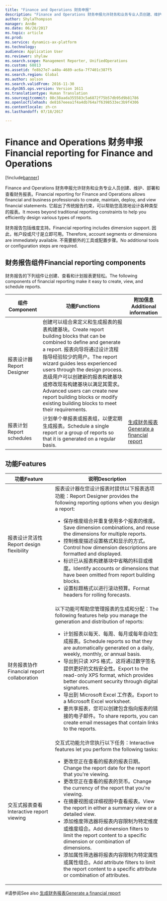 ```yaml
---
title: "Finance and Operations 财务申报"
description: "Finance and Operations 财务申报允许财务和业务专业人员创建、维护、部署和查看财务报表。 它超出了传统报告约束，可以帮助您高效地设计各种类型的报表。"
author: ShylaThompson
manager: AnnBe
ms.date: 06/20/2017
ms.topic: article
ms.prod: 
ms.service: dynamics-ax-platform
ms.technology: 
audience: Application User
ms.reviewer: shylaw
ms.search.scope: Management Reporter, UnifiedOperations
ms.custom: 68813
ms.assetid: fe8b27e7-a40a-4689-ac6a-7f7401c387f5
ms.search.region: Global
ms.author: aolson
ms.search.validFrom: 2016-11-30
ms.dyn365.ops.version: Version 1611
ms.translationtype: Human Translation
ms.sourcegitcommit: 08c38aada355583c5a6872f75b57db95d9b81786
ms.openlocfilehash: de8167eeea1f4a4db764a7f6398533ec3b9f4306
ms.contentlocale: zh-cn
ms.lasthandoff: 07/18/2017

---
```


# <a name="financial-reporting-for-finance-and-operations"></a><span data-ttu-id="b0f05-104">Finance and Operations 财务申报</span><span class="sxs-lookup"><span data-stu-id="b0f05-104">Financial reporting for Finance and Operations</span></span>

[!include[banner](../includes/banner.md)]


<span data-ttu-id="b0f05-105">Finance and Operations 财务申报允许财务和业务专业人员创建、维护、部署和查看财务报表。</span><span class="sxs-lookup"><span data-stu-id="b0f05-105">Financial reporting for Finance and Operations allows financial and business professionals to create, maintain, deploy, and view financial statements.</span></span> <span data-ttu-id="b0f05-106">它超出了传统报告约束，可以帮助您高效地设计各种类型的报表。</span><span class="sxs-lookup"><span data-stu-id="b0f05-106">It moves beyond traditional reporting constraints to help you efficiently design various types of reports.</span></span>

<span data-ttu-id="b0f05-107">财务报告包括维度支持。</span><span class="sxs-lookup"><span data-stu-id="b0f05-107">Financial reporting includes dimension support.</span></span> <span data-ttu-id="b0f05-108">因此，帐户段或尺寸是立即可用。</span><span class="sxs-lookup"><span data-stu-id="b0f05-108">Therefore, account segments or dimensions are immediately available.</span></span> <span data-ttu-id="b0f05-109">不需要额外的工具或配置步骤。</span><span class="sxs-lookup"><span data-stu-id="b0f05-109">No additional tools or configuration steps are required.</span></span>

## <a name="financial-reporting-components"></a><span data-ttu-id="b0f05-110">财务报告组件</span><span class="sxs-lookup"><span data-stu-id="b0f05-110">Financial reporting components</span></span>
<span data-ttu-id="b0f05-111">财务报告的下列组件让创建、查看和计划报表更轻松。</span><span class="sxs-lookup"><span data-stu-id="b0f05-111">The following components of financial reporting make it easy to create, view, and schedule reports.</span></span>

| <span data-ttu-id="b0f05-112">组件</span><span class="sxs-lookup"><span data-stu-id="b0f05-112">Component</span></span>        | <span data-ttu-id="b0f05-113">功能</span><span class="sxs-lookup"><span data-stu-id="b0f05-113">Functions</span></span>                                                                                                                                                                                                                                                                           | <span data-ttu-id="b0f05-114">附加信息</span><span class="sxs-lookup"><span data-stu-id="b0f05-114">Additional information</span></span>                                                                          |
|------------------|-------------------------------------------------------------------------------------------------------------------------------------------------------------------------------------------------------------------------------------------------------------------------------------|-------------------------------------------------------------------------------------------------|
| <span data-ttu-id="b0f05-115">报表设计器</span><span class="sxs-lookup"><span data-stu-id="b0f05-115">Report Designer</span></span>  | <span data-ttu-id="b0f05-116">创建可以组合来定义和生成报表的报表构建基块。</span><span class="sxs-lookup"><span data-stu-id="b0f05-116">Create report building blocks that can be combined to define and generate a report.</span></span> <span data-ttu-id="b0f05-117">报表向导将通过设计流程指导经验较少的用户。</span><span class="sxs-lookup"><span data-stu-id="b0f05-117">The report wizard guides less experienced users through the design process.</span></span> <span data-ttu-id="b0f05-118">高级用户可以创建新的报表构建基块或修改现有构建基块以满足其需求。</span><span class="sxs-lookup"><span data-stu-id="b0f05-118">Advanced users can create new report building blocks or modify existing building blocks to meet their requirements.</span></span> |                                                                                                 |
| <span data-ttu-id="b0f05-119">报表计划</span><span class="sxs-lookup"><span data-stu-id="b0f05-119">Report schedules</span></span> | <span data-ttu-id="b0f05-120">计划单个单报表或报表组，以便定期生成报表。</span><span class="sxs-lookup"><span data-stu-id="b0f05-120">Schedule a single report or a group of reports so that it is generated on a regular basis.</span></span>                                                                                                                                                                                          | [<span data-ttu-id="b0f05-121">生成财务报表</span><span class="sxs-lookup"><span data-stu-id="b0f05-121">Generate a financial report</span></span>](generate-financial-report.md) |

## <a name="features"></a><span data-ttu-id="b0f05-122">功能</span><span class="sxs-lookup"><span data-stu-id="b0f05-122">Features</span></span>
<table>
<thead>
<tr class="header">
<th><span data-ttu-id="b0f05-123">功能</span><span class="sxs-lookup"><span data-stu-id="b0f05-123">Feature</span></span></th>
<th><span data-ttu-id="b0f05-124">说明</span><span class="sxs-lookup"><span data-stu-id="b0f05-124">Description</span></span></th>
</tr>
</thead>
<tbody>
<tr class="odd">
<td><span data-ttu-id="b0f05-125">报表设计灵活性</span><span class="sxs-lookup"><span data-stu-id="b0f05-125">Report design flexibility</span></span></td>
<td><span data-ttu-id="b0f05-126">报表设计器在您设计报表时提供以下报表选项功能：</span><span class="sxs-lookup"><span data-stu-id="b0f05-126">Report Designer provides the following reporting options when you design a report:</span></span>
<ul>
<li><span data-ttu-id="b0f05-127">保存维度组合并重复使用多个报表的维度。</span><span class="sxs-lookup"><span data-stu-id="b0f05-127">Save dimension combinations, and reuse the dimensions for multiple reports.</span></span></li>
<li><span data-ttu-id="b0f05-128">控制维度描述设置格式和显示的方式。</span><span class="sxs-lookup"><span data-stu-id="b0f05-128">Control how dimension descriptions are formatted and displayed.</span></span></li>
<li><span data-ttu-id="b0f05-129">标识已从报表构建基块中省略的科目或维度。</span><span class="sxs-lookup"><span data-stu-id="b0f05-129">Identify accounts or dimensions that have been omitted from report building blocks.</span></span></li>
<li><span data-ttu-id="b0f05-130">设置标题格式以进行滚动预算。</span><span class="sxs-lookup"><span data-stu-id="b0f05-130">Format headers for rolling forecasts.</span></span></li>
</ul></td>
</tr>
<tr class="even">
<td><span data-ttu-id="b0f05-131">财务报表协作</span><span class="sxs-lookup"><span data-stu-id="b0f05-131">Financial report collaboration</span></span></td>
<td><span data-ttu-id="b0f05-132">以下功能可帮助您管理报表的生成和分配：</span><span class="sxs-lookup"><span data-stu-id="b0f05-132">The following features help you manage the generation and distribution of reports:</span></span>
<ul>
<li><span data-ttu-id="b0f05-133">计划报表以每天、每周、每月或每年自动生成报表。</span><span class="sxs-lookup"><span data-stu-id="b0f05-133">Schedule reports so that they are automatically generated on a daily, weekly, monthly, or annual basis.</span></span></li>
<li><span data-ttu-id="b0f05-134">导出到只读 XPS 格式，这将通过数字签名提供更好的文档安全性。</span><span class="sxs-lookup"><span data-stu-id="b0f05-134">Export to the read-only XPS format, which provides better document security through digital signatures.</span></span></li>
<li><span data-ttu-id="b0f05-135">导出到 Microsoft Excel 工作表。</span><span class="sxs-lookup"><span data-stu-id="b0f05-135">Export to a Microsoft Excel worksheet.</span></span></li>
<li><span data-ttu-id="b0f05-136">要共享报表，您可以创建包含指向报表的链接的电子邮件。</span><span class="sxs-lookup"><span data-stu-id="b0f05-136">To share reports, you can create email messages that contain links to the reports.</span></span></li>
</ul></td>
</tr>
<tr class="odd">
<td><span data-ttu-id="b0f05-137">交互式报表查看</span><span class="sxs-lookup"><span data-stu-id="b0f05-137">Interactive report viewing</span></span></td>
<td><span data-ttu-id="b0f05-138">交互式功能允许您执行以下任务：</span><span class="sxs-lookup"><span data-stu-id="b0f05-138">Interactive features let you perform the following tasks:</span></span>
<ul>
<li><span data-ttu-id="b0f05-139">更改您正在查看的报表的报表日期。</span><span class="sxs-lookup"><span data-stu-id="b0f05-139">Change the report date for the report that you're viewing.</span></span></li>
<li><span data-ttu-id="b0f05-140">更改您正在查看的报表的货币。</span><span class="sxs-lookup"><span data-stu-id="b0f05-140">Change the currency of the report that you're viewing.</span></span></li>
<li><span data-ttu-id="b0f05-141">在摘要视图或详细视图中查看报表。</span><span class="sxs-lookup"><span data-stu-id="b0f05-141">View the report in either a summary view or a detailed view.</span></span></li>
<li><span data-ttu-id="b0f05-142">添加维度筛选器将报表内容限制为特定维度或维度组合。</span><span class="sxs-lookup"><span data-stu-id="b0f05-142">Add dimension filters to limit the report content to a specific dimension or combination of dimensions.</span></span></li>
<li><span data-ttu-id="b0f05-143">添加属性筛选器将报表内容限制为特定属性或属性组合。</span><span class="sxs-lookup"><span data-stu-id="b0f05-143">Add attribute filters to limit the report content to a specific attribute or combination of attributes.</span></span></li>
</ul>
</td>
</tr>
</tbody>
</table>

#<a name="see-also"></a><span data-ttu-id="b0f05-144">请参阅</span><span class="sxs-lookup"><span data-stu-id="b0f05-144">See also</span></span>
[<span data-ttu-id="b0f05-145">生成财务报表</span><span class="sxs-lookup"><span data-stu-id="b0f05-145">Generate a financial report</span></span>](generate-financial-report.md)





